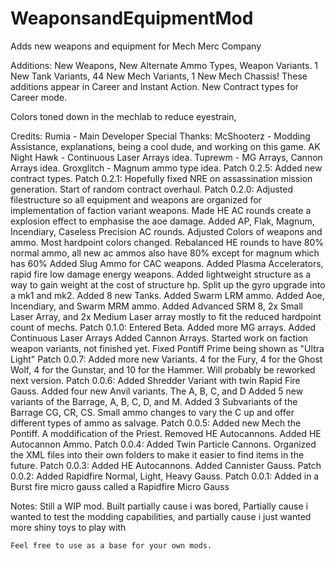 # WeaponsandEquipmentMod
 Adds new weapons and equipment for Mech Merc Company

Additions:
  New Weapons, New Alternate Ammo Types, Weapon Variants.
  1 New Tank Variants, 44 New Mech Variants, 1 New Mech Chassis!
  These additions appear in Career and Instant Action.
  New Contract types for Career mode.

  Colors toned down in the mechlab to reduce eyestrain,

  Credits:
    Rumia - Main Developer
  Special Thanks:
    McShooterz - Modding Assistance, explanations, being a cool dude, and working on this game.
    AK Night Hawk - Continuous Laser Arrays idea.
    Tuprewm - MG Arrays, Cannon Arrays idea.
    Groxglitch - Magnum ammo type idea.
Patch 0.2.5:
  Added new contract types.
Patch 0.2.1:
  Hopefully fixed NRE on assassination mission generation.
  Start of random contract overhaul.
Patch 0.2.0:
  Adjusted filestructure so all equipment and weapons are organized for implementation of faction variant weapons.
  Made HE AC rounds create a explosion effect to emphasise the aoe damage.
  Added AP, Flak, Magnum, Incendiary, Caseless Precision AC rounds.
  Adjusted Colors of weapons and ammo.
  Most hardpoint colors changed.
  Rebalanced HE rounds to have 80% normal ammo, all new ac ammos also have 80% except for magnum which has 60%
  Added Slug Ammo for CAC weapons.
  Added Plasma Accelerators, rapid fire low damage energy weapons.
  Added lightweight structure as a way to gain weight at the cost of structure hp.
  Split up the gyro upgrade into a mk1 and mk2.
  Added 8 new Tanks.
  Added Swarm LRM ammo.
  Added Aoe, Incendiary, and Swarm MRM ammo.
  Added Advanced SRM 8, 2x Small Laser Array, and 2x Medium Laser array mostly to fit the reduced hardpoint count of mechs.
Patch 0.1.0:
  Entered Beta.
  Added more MG arrays.
  Added Continuous Laser Arrays
  Added Cannon Arrays.
  Started work on faction weapon variants, not finished yet.
  Fixed Pontiff Prime being shown as "Ultra Light"
Patch 0.0.7:
  Added more new Variants. 4 for the Fury, 4 for the Ghost Wolf, 4 for the Gunstar, and 10 for the Hammer. Will probably be reworked next version.
Patch 0.0.6:
  Added Shredder Variant with twin Rapid Fire Gauss.
  Added four new Anvil variants. The A, B, C, and D
  Added 5 new variants of the Barrage, A, B, C, D, and M.
  Added 3 Subvariants of the Barrage CG, CR, CS. Small ammo changes to vary the C up and offer different types of ammo as salvage.
Patch 0.0.5:
  Added new Mech the Pontiff. A moddification of the Priest.
  Removed HE Autocannons.
  Added HE Autocannon Ammo.
Patch 0.0.4:
  Added Twin Particle Cannons.
  Organized the XML files into their own folders to make it easier to find items in the future.
Patch 0.0.3:
  Added HE Autocannons.
  Added Cannister Gauss.
Patch 0.0.2:
  Added Rapidfire Normal, Light, Heavy Gauss.
Patch 0.0.1:
  Added in a Burst fire micro gauss called a Rapidfire Micro Gauss

  Notes:
    Still a WIP mod. Built partially cause i was bored, Partially cause i wanted to test the modding capabilities, and partially cause i just wanted more shiny toys to play with

    Feel free to use as a base for your own mods.